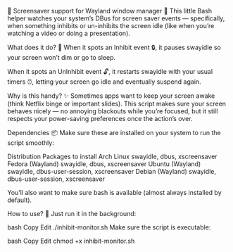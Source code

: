 🛑 Screensaver support for Wayland window manager 🎉
This little Bash helper watches your system’s DBus for screen saver events — specifically, when something inhibits or un-inhibits the screen idle (like when you’re watching a video or doing a presentation).

What does it do? 🤔
When it spots an Inhibit event 🔒, it pauses swayidle so your screen won’t dim or go to sleep.

When it spots an UnInhibit event 🔓, it restarts swayidle with your usual timers ⏰, letting your screen go idle and eventually suspend again.

Why is this handy? ✨
Sometimes apps want to keep your screen awake (think Netflix binge or important slides). This script makes sure your screen behaves nicely — no annoying blackouts while you’re focused, but it still respects your power-saving preferences once the action’s over.

Dependencies 📦
Make sure these are installed on your system to run the script smoothly:

Distribution	Packages to install
Arch Linux	swayidle, dbus, xscreensaver
Fedora (Wayland)	swayidle, dbus, xscreensaver
Ubuntu (Wayland)	swayidle, dbus-user-session, xscreensaver
Debian (Wayland)	swayidle, dbus-user-session, xscreensaver

You’ll also want to make sure bash is available (almost always installed by default).

How to use? 🚀
Just run it in the background:

bash
Copy
Edit
./inhibit-monitor.sh
Make sure the script is executable:

bash
Copy
Edit
chmod +x inhibit-monitor.sh

